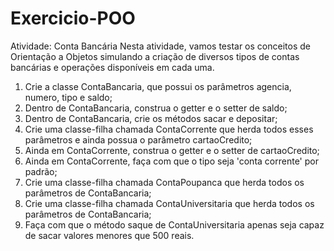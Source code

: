 # Exercicio-POO

Atividade: Conta Bancária
Nesta atividade, vamos testar os conceitos de Orientação a Objetos simulando a criação de diversos tipos de contas bancárias e operações disponíveis em cada uma.

1. Crie a classe ContaBancaria, que possui os parâmetros agencia, numero, tipo e saldo;
2. Dentro de ContaBancaria, construa o getter e o setter de saldo;
3. Dentro de ContaBancaria, crie os métodos sacar e depositar;
4. Crie uma classe-filha chamada ContaCorrente que herda todos esses parâmetros e ainda possua o parâmetro cartaoCredito;
5. Ainda em ContaCorrente, construa o getter e o setter de cartaoCredito;
6. Ainda em ContaCorrente, faça com que o tipo seja 'conta corrente' por padrão;
7. Crie uma classe-filha chamada ContaPoupanca que herda todos os parâmetros de ContaBancaria;
8. Crie uma classe-filha chamada ContaUniversitaria que herda todos os parâmetros de ContaBancaria;
9. Faça com que o método saque de ContaUniversitaria apenas seja capaz de sacar valores menores que 500 reais.
